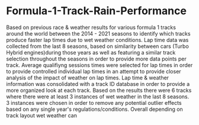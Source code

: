 # Formula-1-Track-Rain-Performance
Based on previous race & weather results for various formula 1 tracks around the world between the 2014 - 2021 seasons to identify which tracks produce faster lap times due to wet weather conditions.
Lap time data was collected from the last 8 seasons, based on similarity between cars (Turbo Hybrid engines)during those years as well as featuring a similar track selection throughout the seasons in order to provide more data points per track.
Average qualifiyng sessions times were selected for lap times in order to provide controlled individual lap times in an attempt to provide closer analysis of the impact of weather on lap times. 
Lap time & weather information was consolidated with a track ID database in order to provide a more organized look at each track. Based on the results there were 6 tracks where there were at least 3 instances of wet weather in the last 8 seasons. 3 instances were chosen in order to remove any potential outlier effects based on any single year's regulations/conditions. 
Overall depending on track layout wet weather can 
